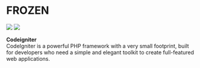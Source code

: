 # FROZEN

![](https://img.shields.io/badge/Frozen-Developing-green) ![](https://img.shields.io/badge/Framework-CodeIgniter-blue)

<b>Codeigniter</b><br>
CodeIgniter is a powerful PHP framework with a very small footprint, built for developers who need a simple and elegant toolkit to create full-featured web applications.

